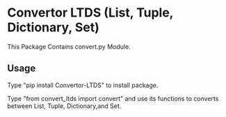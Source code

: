 <h1> Convertor LTDS (List, Tuple, Dictionary, Set) </h1>
This Package Contains convert.py Module.
  <br>
<h2> Usage </h2>
Type "pip install Convertor-LTDS" to install package.

Type "from convert_ltds import convert" and use its functions to converts between List, Tuple, Dictionary,and Set.
